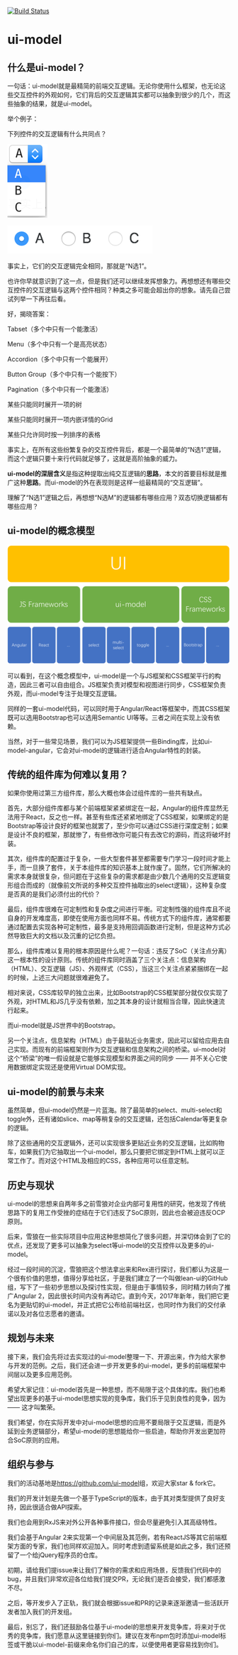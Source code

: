 [![Build Status](https://travis-ci.org/ui-model/ui-model.svg?branch=master)](https://travis-ci.org/ui-model/ui-model)
# ui-model

## 什么是ui-model？

一句话：ui-model就是最精简的前端交互逻辑。无论你使用什么框架，也无论这些交互控件的外观如何，它们背后的交互逻辑其实都可以抽象到很少的几个，而这些抽象的结果，就是ui-model。

举个例子：

下列控件的交互逻辑有什么共同点？

![Select](README_images/select.png)

![Radio Group](README_images/radio.png)

事实上，它们的交互逻辑完全相同，那就是“N选1”。

也许你早就意识到了这一点，但是我们还可以继续发挥想象力。再想想还有哪些交互控件的交互逻辑与这两个控件相同？种类之多可能会超出你的想象。请先自己尝试列举一下再往后看。

好，揭晓答案：

Tabset（多个中只有一个能激活）

Menu（多个中只有一个是高亮状态）

Accordion（多个中只有一个能展开）

Button Group（多个中只有一个能按下）

Pagination（多个中只有一个能激活）

某些只能同时展开一项的树

某些只能同时展开一项内嵌详情的Grid

某些只允许同时按一列排序的表格

事实上，在所有这些纷繁复杂的交互控件背后，都是一个最简单的“N选1”逻辑，而这个逻辑只要十来行代码就足够了，这就是高阶抽象的威力。

**ui-model的深层含义**是指这种提取出纯交互逻辑的**思路**，本文的首要目标就是推广这种**思路**。而ui-model的外在表现则是这样一组最精简的“交互逻辑”。

理解了“N选1”逻辑之后，再想想“N选M”的逻辑都有哪些应用？双态切换逻辑都有哪些应用？

## ui-model的概念模型

![Architecture](README_images/architecture.png)

可以看到，在这个概念模型中，ui-model是一个与JS框架和CSS框架平行的构造，因此三者可以自由组合。JS框架负责对模型和视图进行同步，CSS框架负责外观，而ui-model专注于处理交互逻辑。

同样的一套ui-model代码，可以同时用于Angular/React等框架中，而其CSS框架既可以选用Bootstrap也可以选用Semantic UI等等。三者之间在实现上没有依赖。

当然，对于一些常见场景，我们可以为JS框架提供一些Binding库，比如ui-model-angular，它会对ui-model的逻辑进行适合Angular特性的封装。

## 传统的组件库为何难以复用？

如果你使用过第三方组件库，那么大概也体会过组件库的一些共有缺点。

首先，大部分组件库都与某个前端框架紧紧绑定在一起，Angular的组件库显然无法用于React，反之也一样。甚至有些库还紧紧地绑定了CSS框架，如果绑定的是Bootstrap等设计良好的框架也就罢了，至少你可以通过CSS进行深度定制；如果是设计不良的框架，那就惨了，有些修改你可能只有去改它的源码，而这将破坏封装。

其次，组件库的配置过于复杂，一些大型套件甚至都需要专门学习一段时间才能上手，而一旦换了套件，关于本组件库的知识基本上就作废了。固然，它们所解决的需求本身就很复杂，但问题在于这些复杂的需求都是由少数几个通用的交互逻辑变形组合而成的（就像前文所说的多种交互控件抽取出的select逻辑），这种复杂度是否真的是我们必须付出的代价？

最后，组件库很难在可定制性和复杂度之间进行平衡。可定制性强的组件库且不说自身的开发难度高，即使在使用方面也同样不易。传统方式下的组件库，通常都要通过配置去实现各种可定制性，最多是支持用回调函数进行定制，但是这种方式必然导致巨大的文档以及沉重的记忆负担。

那么，组件库难以复用的根本原因是什么呢？一句话：违反了SoC（关注点分离）这一根本性的设计原则。传统的组件库同时涵盖了三个关注点：信息架构（HTML）、交互逻辑（JS）、外观样式（CSS），当这三个关注点紧紧捆绑在一起的时候，上述三大问题就很难避免了。

相对来说，CSS库较早的独立出来，比如Bootstrap的CSS框架部分就仅仅实现了外观，对HTML和JS几乎没有依赖，加之其本身的设计就相当合理，因此快速流行起来。

而ui-model就是JS世界中的Bootstrap。

另一个关注点，信息架构（HTML）由于最贴近业务需求，因此可以留给应用去自己实现。而现有的前端框架则作为交互逻辑和信息架构之间的桥梁。ui-model对这个“桥梁”的唯一假设就是它能够实现模型和界面之间的同步 —— 并不关心它使用数据绑定实现还是使用Virtual DOM实现。

## ui-model的前景与未来

虽然简单，但ui-model仍然是一片蓝海。除了最简单的select、multi-select和toggle外，还有诸如slice、map等稍复杂的交互逻辑，还包括Calendar等更复杂的逻辑。

除了这些通用的交互逻辑外，还可以实现很多更贴近业务的交互逻辑，比如购物车，如果我们为它抽取出一个ui-model，那么只要把它绑定到HTML上就可以正常工作了。而对这个HTML及相应的CSS，各种应用可以任意定制。

## 历史与现状

ui-model的思想来自两年多之前雪狼对企业内部可复用性的研究，他发现了传统思路下的复用工作受挫的症结在于它们违反了SoC原则，因此也会被迫违反OCP原则。

后来，雪狼在一些实际项目中应用这种思想简化了很多问题，并深切体会到了它的优点，还发现了更多可以抽象为select等ui-model的交互控件以及更多的ui-model。

经过一段时间的沉淀，雪狼把这个想法拿出来和Rex进行探讨，我们都认为这是一个很有价值的思想，值得分享给社区，于是我们建立了一个叫做lean-ui的GitHub组，写下了一些初步思想以及探讨性实现，但是由于事情较多，同时精力转向了推广Angular 2，因此很长时间内没有再动它。直到今天，2017年新年，我们把它更名为更贴切的ui-model，并正式把它公布给前端社区，也同时作为我们的交付承诺以及对各位志愿者的邀请。

## 规划与未来

接下来，我们会先将过去实现过的ui-model整理一下、开源出来，作为给大家参与开发的范例。之后，我们还会进一步开发更多的ui-model，更多的前端框架中间层以及更多应用范例。

希望大家记住：ui-model首先是一种思想，而不局限于这个具体的库。我们也希望出现更多的基于ui-model思想实现的竞争库，我们乐于见到良性的竞争，因为 —— 这才叫繁荣。

我们希望，你在实际开发中对ui-model思想的应用不要局限于交互逻辑，而是外延到业务逻辑部分，希望ui-model的思想能给你一些启迪，帮助你开发出更加符合SoC原则的应用。

## 组织与参与

我们的活动基地是<https://github.com/ui-model>组，欢迎大家star & fork它。

我们的开发计划是先做一个基于TypeScript的版本，由于其对类型提供了良好支持，因此很适合做API探索。

我们也会用到RxJS来对外公开各种事件接口，但会尽量避免引入其高级特性。

我们会基于Angular 2来实现第一个中间层及其范例，若有ReactJS等其它前端框架方面的专家，我们也同样欢迎加入。同时考虑到遗留系统是如此之多，我们还预留了一个给jQuery程序员的仓库。

初期，请给我们提issue来让我们了解你的需求和应用场景，反馈我们代码中的bug，并且我们非常欢迎各位给我们提交PR，无论我们是否会接受，我们都感激不尽。

之后，等开发步入了正轨，我们就会根据issue和PR的记录来逐渐邀请一些活跃开发者加入我们的开发组。

最后，别忘了，我们还鼓励各位基于ui-model的思想来开发竞争库，将来对于优秀的竞争库，我们愿意从这里链接到你们。建议在发布npm包时添加ui-model标签或干脆以ui-model-前缀来命名你们自己的库，以便使用者更容易找到你们。
